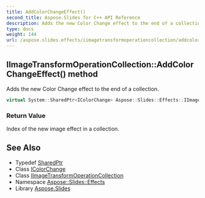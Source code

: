 ```yaml
---
title: AddColorChangeEffect()
second_title: Aspose.Slides for C++ API Reference
description: Adds the new Color Change effect to the end of a collection.
type: docs
weight: 144
url: /aspose.slides.effects/iimagetransformoperationcollection/addcolorchangeeffect/
---
```

## IImageTransformOperationCollection::AddColorChangeEffect() method


Adds the new Color Change effect to the end of a collection.

```cpp
virtual System::SharedPtr<IColorChange> Aspose::Slides::Effects::IImageTransformOperationCollection::AddColorChangeEffect()=0
```


### Return Value

Index of the new image effect in a collection.

## See Also

* Typedef [SharedPtr](../../../system/sharedptr/)
* Class [IColorChange](../../icolorchange/)
* Class [IImageTransformOperationCollection](../)
* Namespace [Aspose::Slides::Effects](../../)
* Library [Aspose.Slides](../../../)